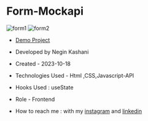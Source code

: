 # Form-Mockapi
![form1](https://github.com/NeginKashani/Form-Mockapi/assets/109550062/a27ef651-8618-4ad0-840f-8b94cfce9eb8)
![form2](https://github.com/NeginKashani/Form-Mockapi/assets/109550062/4e424e1d-d8dd-448d-bfc6-a63334d9828f)
- [Demo Project]()

- Developed by Negin Kashani

- Created - 2023-10-18

- Technologies Used - Html ,CSS,Javascript-API 

- Hooks Used : useState 

- Role - Frontend

- How to reach me : with my [instagram](https://instagram.com/negin_kashweb?igshid=NTc4MTIwNjQ2YQ==
) and [linkedin](https://www.linkedin.com/in/negin-kashani-567840b8)
